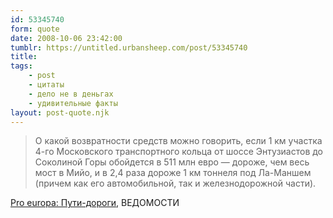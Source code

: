 ```yaml
---
id: 53345740
form: quote
date: 2008-10-06 23:42:00
tumblr: https://untitled.urbansheep.com/post/53345740
title: 
tags:
    - post
    - цитаты
    - дело не в деньгах
    - удивительные факты
layout: post-quote.njk
---
```


<blockquote>
О какой возвратности средств можно говорить, если 1 км участка 4-го Московского транспортного кольца от шоссе Энтузиастов до Соколиной Горы обойдется в 511 млн евро — дороже, чем весь мост в Мийо, и в 2,4 раза дороже 1 км тоннеля под Ла-Маншем (причем как его автомобильной, так и железнодорожной части).
</blockquote>

<a href="http://www.vedomosti.ru/newspaper/article.shtml?2008/10/06/163626">Pro europa: Пути-дороги</a>, ВЕДОМОСТИ
